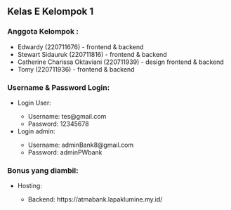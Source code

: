 ## Kelas E Kelompok 1

### Anggota Kelompok :
<ul>
    <li>Edwardy (220711676) - frontend & backend</li>
    <li>Stewart Sidauruk (220711816) - frontend & backend</li>
    <li>Catherine Charissa Oktaviani (220711939) - design frontend & backend</li>
    <li>Tomy (220711936) - frontend & backend</li>
</ul>

### Username & Password Login:
<ul>
    <li>Login User:</li>
    <ul>
        <li>Username: tes@gmail.com</li>
        <li>Password: 12345678</li>
    </ul>
    <li>Login admin:</li>
    <ul>
        <li>Username: adminBank8@gmail.com</li>
        <li>Password: adminPWbank</li>
    </ul>
</ul>

### Bonus yang diambil:
<ul>
    <li>Hosting:</li>
    <ul>
        <li>Backend: https://atmabank.lapaklumine.my.id/</li>
    </ul>
</ul>
